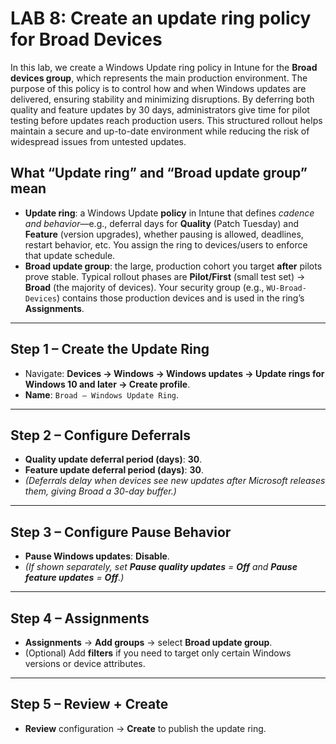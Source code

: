 # LAB 8: Create an update ring policy for Broad Devices

In this lab, we create a Windows Update ring policy in Intune for the **Broad devices group**, which represents the main production environment. The purpose of this policy is to control how and when Windows updates are delivered, ensuring stability and minimizing disruptions. By deferring both quality and feature updates by 30 days, administrators give time for pilot testing before updates reach production users. This structured rollout helps maintain a secure and up-to-date environment while reducing the risk of widespread issues from untested updates.

## **What “Update ring” and “Broad update group” mean**

- **Update ring**: a Windows Update **policy** in Intune that defines *cadence and behavior*—e.g., deferral days for **Quality** (Patch Tuesday) and **Feature** (version upgrades), whether pausing is allowed, deadlines, restart behavior, etc. You assign the ring to devices/users to enforce that update schedule.
- **Broad update group**: the large, production cohort you target **after** pilots prove stable. Typical rollout phases are **Pilot/First** (small test set) → **Broad** (the majority of devices). Your security group (e.g., `WU-Broad-Devices`) contains those production devices and is used in the ring’s **Assignments**.

---

## **Step 1 – Create the Update Ring**

- Navigate: **Devices → Windows → Windows updates → Update rings for Windows 10 and later → Create profile**.
- **Name**: `Broad – Windows Update Ring`.

---

## **Step 2 – Configure Deferrals**

- **Quality update deferral period (days)**: **30**.
- **Feature update deferral period (days)**: **30**.
- *(Deferrals delay when devices see new updates after Microsoft releases them, giving Broad a 30-day buffer.)*

---

## **Step 3 – Configure Pause Behavior**

- **Pause Windows updates**: **Disable**.
- *(If shown separately, set **Pause quality updates** = **Off** and **Pause feature updates** = **Off**.)*

---

## **Step 4 – Assignments**

- **Assignments** → **Add groups** → select **Broad update group**.
- (Optional) Add **filters** if you need to target only certain Windows versions or device attributes.

---

## **Step 5 – Review + Create**

- **Review** configuration → **Create** to publish the update ring.
